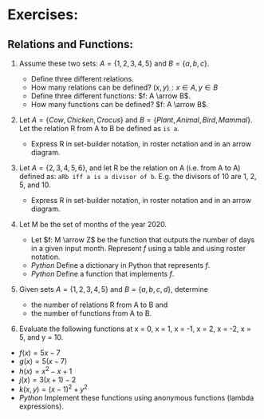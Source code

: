 # Exercises:

## Relations and Functions:

1. Assume these two sets: $A=\{1,2,3,4,5\}$ and $B=\{a,b,c\}$. 
    - Define three different relations.
    - How many relations can be defined? $(x,y): x \in A, y \in B$
    - Define three different functions: $f: A \arrow B$.
    - How many functions can be defined? $f: A \arrow B$.
2. Let $A = \{ Cow, Chicken, Crocus \}$ and $B = \{ Plant, Animal, Bird, Mammal \}$.  Let the relation R from A to B be defined as `is a`.
    - Express R in set-builder notation, in roster notation and in an arrow diagram.
3. Let $A = \{ 2, 3, 4, 5, 6 \}$, and let R be the relation on A (i.e. from A to A) defined as: `aRb iff a is a divisor of b`.  E.g. the divisors of 10 are 1, 2, 5, and 10.
    - Express R in set-builder notation, in roster notation and in an arrow diagram.
4. Let M be the set of months of the year 2020.
    - Let $f: M \arrow Z$ be the function that outputs the number of days in a given input month.  Represent $f$ using a table and using roster notation. 
    - *Python* Define a dictionary in Python that represents $f$.
    - *Python* Define a function that implements $f$. 
5. Given sets $A = \{ 1, 2, 3, 4, 5 \}$ and $B = \{ a, b, c, d \}$, determine  
    - the number of relations R from A to B and 
    - the number of functions from A to B.

6. Evaluate the following functions at x = 0, x = 1, x = -1, x = 2, x = -2, x = 5, and y = 10.
- $f(x) = 5x - 7$
- $g(x) = 5(x-7)$
- $h(x) = {x^2} - x + 1$
- $j(x) = 3(x+1) - 2$
- $k(x,y) = {(x-1)^2} + {y^2}$
- *Python* Implement these functions using anonymous functions (lambda expressions).




